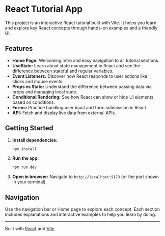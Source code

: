 # React Tutorial App

This project is an interactive React tutorial built with Vite. It helps you learn and explore key React concepts through hands-on examples and a friendly UI.

## Features

- **Home Page:** Welcoming intro and easy navigation to all tutorial sections.
- **UseState:** Learn about state management in React and see the difference between stateful and regular variables.
- **Event Listeners:** Discover how React responds to user actions like clicks and mouse events.
- **Props vs State:** Understand the difference between passing data via props and managing local state.
- **Conditional Rendering:** See how React can show or hide UI elements based on conditions.
- **Forms:** Practice handling user input and form submission in React.
- **API:** Fetch and display live data from external APIs.

## Getting Started

1. **Install dependencies:**
   ```bash
   npm install
   ```
2. **Run the app:**
   ```bash
   npm run dev
   ```
3. **Open in browser:** Navigate to `http://localhost:5173` (or the port shown in your terminal).

## Navigation

Use the navigation bar or Home page to explore each concept. Each section includes explanations and interactive examples to help you learn by doing.

---

Built with [React](https://react.dev/) and [Vite](https://vitejs.dev/).
